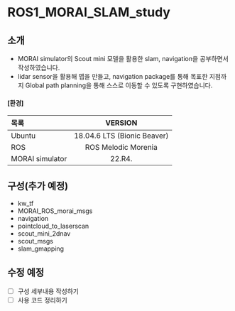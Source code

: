 # ROS1_MORAI_SLAM_study

## 소개
- MORAI simulator의 Scout mini 모델을 활용한 slam, navigation을 공부하면서 작성하였습니다.
- lidar sensor을 활용해 맵을 만들고, navigation package를 통해 목표한 지점까지 Global path planning을 통해 스스로 이동할 수 있도록 구현하였습니다.
#### [환경]
|목록|VERSION|
|:--|:--:|
|Ubuntu|18.04.6 LTS (Bionic Beaver)| 
|ROS|ROS Melodic Morenia| 
|MORAI simulator|22.R4.|


## 구성(추가 예정)
- kw_tf
- MORAI_ROS_morai_msgs
- navigation
- pointcloud_to_laserscan
- scout_mini_2dnav
- scout_msgs
- slam_gmapping

## 수정 예정
- [ ] 구성 세부내용 작성하기
- [ ] 사용 코드 정리하기 
